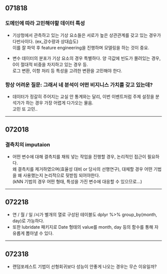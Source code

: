 ## 071818

### 도메인에 따라 고민해야할 데이터 특성
- 기상청에서 관측하고 있는 기상 요소들은 서로가 높은 상관관계를 갖고 있는 경우가 다반사이다. (ex_강수량과 상대습도) <br/>
이를 잘 파악 후 feature engineering을 진행하며 모델링을 하는 것이 중요.

- 변수 데이터의 분포가 기상 요소의 경우 특별하다. 양 극값에 빈도가 몰려있는 경우, 0이 절대적 비중을 차지하고 있는 경우 등. <br/>
로그 변환, 이항 처리 등 특성을 고려한 변환을 고민해야 한다.

### 항상 어려운 질문: 그래서 네 분석이 어떤 비지니스 가치를 갖고 있는데?
- 데이터가 정갈히 주어지는 교실 안 통계와는 달리, 이번 이벤트처럼 주제 설정을 분석가가 하는 경우 가장 어렵게 다가오는 물음. <br/>
고민 또 고민..
------
## 072018

### 결측치의 imputaion
- 어떤 변수에 대해 결측치를 채워 넣는 작업을 진행할 경우, 논리적인 접근이 필요하다. <br/>
왜 결측치를 제거하였으며(효율성 대비 or 당사의 선행연구), 대체할 경우 어떤 기법을 왜 사용했는지 논리적으로 뒷받침 되어야한다.<br/>
(kNN 기법의 경우 어떤 형태, 특성을 가진 변수에 대응할 수 있으므로...) <br/>

------
## 072218
- 연 / 월 / 일 /시가 별개의 열로 구성된 테이블도 dplyr %>% group_by(month, day)로 가능하다.
- 또한 lubridate 패키지로 Date 형태의 value를 month, day 등의 함수를 통해 자유롭게 뽑아낼 수 있다.
----
## 072318
- 랜덤포레스트 기법이 선형회귀보다 성능이 안좋게 나오는 경우는 무슨 이유일까?

